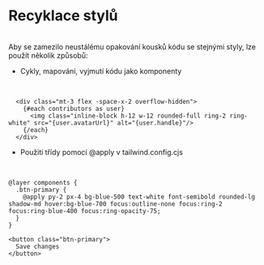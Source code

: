 # Recyklace stylů

<br>
<span class="text-sm">Aby se zamezilo neustálému opakování kousků kódu se stejnými styly, lze použít několik způsobů:</span>
<br>

- <span class="text-sm text-yellow-600">Cykly, mapování, vyjmutí kódu jako komponenty</span>
<br>

```html{0|2-4|0}
  <div class="mt-3 flex -space-x-2 overflow-hidden">
    {#each contributors as user}
      <img class="inline-block h-12 w-12 rounded-full ring-2 ring-white" src="{user.avatarUrl}" alt="{user.handle}"/>
    {/each}
  </div>
```


- <span class="text-sm text-yellow-600">Použití třídy pomocí @apply v tailwind.config.cjs</span>
<br>

```css{0|1-5|0}
@layer components {
  .btn-primary {
    @apply py-2 px-4 bg-blue-500 text-white font-semibold rounded-lg shadow-md hover:bg-blue-700 focus:outline-none focus:ring-2 focus:ring-blue-400 focus:ring-opacity-75;
  }
}
```

```html{0|1-3}
<button class="btn-primary">
  Save changes
</button>
```
